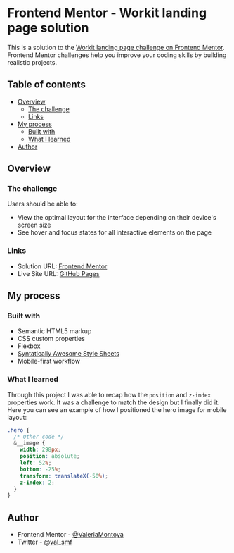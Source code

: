 # Frontend Mentor - Workit landing page solution

This is a solution to the [Workit landing page challenge on Frontend Mentor](https://www.frontendmentor.io/challenges/workit-landing-page-2fYnyle5lu). Frontend Mentor challenges help you improve your coding skills by building realistic projects. 

## Table of contents

- [Overview](#overview)
  - [The challenge](#the-challenge)
  - [Links](#links)
- [My process](#my-process)
  - [Built with](#built-with)
  - [What I learned](#what-i-learned)
- [Author](#author)

## Overview

### The challenge

Users should be able to:

- View the optimal layout for the interface depending on their device's screen size
- See hover and focus states for all interactive elements on the page

### Links

- Solution URL: [Frontend Mentor](https://www.frontendmentor.io/solutions/responsive-landing-page-using-sass-IqFK6I3KOH)
- Live Site URL: [GitHub Pages](https://valeriamontoya.github.io/workit-landing-page/)

## My process

### Built with

- Semantic HTML5 markup
- CSS custom properties
- Flexbox
- [Syntatically Awesome Style Sheets](https://sass-lang.com/)
- Mobile-first workflow

### What I learned

Through this project I was able to recap how the `position` and `z-index` properties work. It was a challenge to match the design but I finally did it.   
Here you can see an example of how I positioned the hero image for mobile layout:

```css
.hero {
  /* Other code */
  &__image {
    width: 298px;
    position: absolute;
    left: 52%;
    bottom: -25%;
    transform: translateX(-50%);
    z-index: 2;
  }
}
```

## Author

- Frontend Mentor - [@ValeriaMontoya](https://www.frontendmentor.io/profile/ValeriaMontoya)
- Twitter - [@val_smf](https://twitter.com/val_smf) 